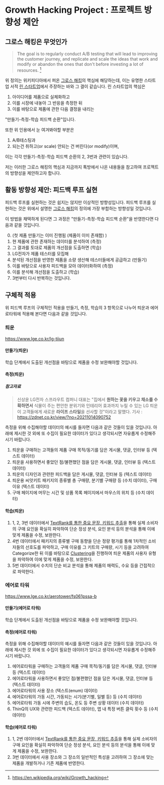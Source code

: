 # Growth Hacking Project : 프로젝트 방향성 제안

## 그로스 해킹은 무엇인가

> The goal is to regularly conduct A/B testing that will lead to improving the customer journey, and replicate and scale the ideas that work and modify or abandon the ones that don't before investing a lot of resources. [^1]

위 정의는 위키피디아에서 퍼온 [그로스 해킹](https://en.wikipedia.org/wiki/Growth_hacking)의 핵심에 해당하는데, 이는 유명한 스타트업 서적 [린 스타트업](https://en.wikipedia.org/wiki/Lean_startup)에서 주장하는 바와 그 결이 같습니다. 린 스타트업의 핵심은

1. 아이디어를 제품으로 실체화하고
2. 이를 시장에 내놓아 그 반응을 측정한 뒤
3. 이를 바탕으로 제품에 관한 다음 결정을 내리는

"만들기-측정-학습 피드백 순환"입니다.

또한 위 인용에서 눈 여겨봐야할 부분은

1. A/B테스팅과
2. 되는건 취하고(or scale) 안되는 건 버린다(or modify)이며,

이는 각각 만들기-측정-학습 피드백 순환의 2, 3번과 관련이 있습니다.

저는 이러한 그로스 해킹의 핵심과 지금까지 톡방에서 나온 내용들을 참고하여 프로젝트의 방향성을 제안하고자 합니다.

## 활동 방향성 제안: 피드백 루프 실현

피드백 루프를 실현하는 것은 쉽지는 않지만 이상적인 방향성입니다. 피드백 루프를 실현하는 것은 위에서 설명한 [그로스 해킹](https://en.wikipedia.org/wiki/Growth_hacking)의 정의에 가장 부합하는 방향성일 것입니다.

이 방법을 채택하게 된다면 그 과정은 "만들기-측정-학습 피드백 순환"을 반영한다면 다음과 같을 것입니다.

0. (첫 제품 만들기는 이미 진행됨 (제품이 이미 존재함) )
1. 현 제품에 관한 존재하는 데이터를 분석하여 (측정)
2. 그 결과를 토대로 제품의 개선점을 도출하면 (학습)
3. LG전자가 제품 테스터를 모집해
4. 분석된 개선점을 반영한 제품을 소량 생산해 테스터들에게 공급하고 (만들기)
5. 이를 바탕으로 사용자 피드백을 모아 데이터화하여 (측정)
6. 이를 분석해 개선점을 도출하고 (학습)
7. 3번부터 다시 반복하는 것입니다.

## 구체적 적용

위 피드백 루프의 구체적인 적용을 만들기, 측정, 학습의 3 항목으로 나누어 틔운과 에어로타워에 적용해 본다면 다음과 같을 것입니다.

### 틔운

<https://www.lge.co.kr/lg-tiiun>

#### 만들기(틔운)

학습 단계에서 도출된 개선점을 바탕으로 제품을 수정 보완해야할 것입니다.

#### 측정(틔운)

##### 참고자료

> 신상윤 LG전자 스프라우트 컴퍼니 대표는 "집에서 **원하는 꽃을 키우고 채소를 수확하면서** 식물이 주는 편안한 분위기와 인테리어 효과까지 누릴 수 있는 LG 틔운이 고객들에게 새로운 **라이프 스타일**을 선사할 것"이라고 말했다.
> 기사 : <https://zdnet.co.kr/view/?no=20211014090752>

측정을 위해 수집해야할 데이터의 예시를 들자면 다음과 같은 것들이 있을 것입니다. 아래에 제시한 것 외에 또 수집이 필요한 데이터가 있다고 생각되시면 자유롭게 수정해주시기 바랍니다.

1. 틔운을 구매하는 고객들의 제품 구매 목적/동기를 담은 게시물, 댓글, 인터뷰 등 (텍스트 데이터)
2. 틔운을 사용하면서 좋았던 점/불편했던 점을 담은 게시물, 댓글, 인터뷰 등 (텍스트 데이터)
3. 틔운의 디자인과 관련한 피드백을 담은 게시물, 댓글, 인터뷰 등 (텍스트 데이터)
4. 틔운용 씨앗키트 패키지의 종류별 총 구매량, 분기별 구매량 등 (수치 데이터), 구매 이유 (텍스트 데이터)
5. 구매 페이지에 머무는 시간 및 상품 목록 페이지에서 마우스의 위치 등 (수치 데이터)

#### 학습(틔운)

1. 1, 2, 3번 데이터에서 [TextRank를 통한 중요 문장, 키워드 추출](https://lovit.github.io/nlp/2019/04/30/textrank/)을 통해 실제 소비자의 구매 요인을 확실히 파악하여 단순 정성 분석, 요인 분석 등의 분석을 통해 이에 맞게 제품을 수정, 보완한다.
2. 4번 데이터에서 패키지의 종류별 구매 동향을 단순 정량 평가를 통해 1차적인 소비자들의 선호도를 파악하고, 구매 이유를 그 키트의 구매량, 시기 등을 고려하여 Categorize한 뒤 이를 바탕으로 [Clustering](https://ko.wikipedia.org/wiki/%ED%81%B4%EB%9F%AC%EC%8A%A4%ED%84%B0_%EB%B6%84%EC%84%9D)을 진행하여 틔운 제품의 사용자 유형을 파악하여 이에 맞게 제품을 수정, 보완한다.
3. 5번 데이터에서 수치의 단순 비교 분석을 통해 제품의 매력도, 수요 등을 간접적으로 파악한다.

### 에어로 타워

<https://www.lge.co.kr/aerotower/fs061pssa-b>

#### 만들기(에어로 타워)

학습 단계에서 도출된 개선점을 바탕으로 제품을 수정 보완해야할 것입니다.

#### 측정(에어로 타워)

측정을 위해 수집해야할 데이터의 예시를 들자면 다음과 같은 것들이 있을 것입니다. 아래에 제시한 것 외에 또 수집이 필요한 데이터가 있다고 생각되시면 자유롭게 수정해주시기 바랍니다.

1. 에어로타워을 구매하는 고객들의 제품 구매 목적/동기를 담은 게시물, 댓글, 인터뷰 등 (텍스트 데이터)
2. 에어로타워을 사용하면서 좋았던 점/불편했던 점을 담은 게시물, 댓글, 인터뷰 등 (텍스트 데이터)
3. 에어로타워의 사용 장소 (텍스트(enum) 데이터)
4. 에어로타워의 가동 시간, 가동되는 시기(분기별, 일별 등) 등 (수치 데이터)
5. 에어로타워 가동 시에 주변의 습도, 온도 등 주변 상황 데이터 (수치 데이터)
6. ThinQ의 UX와 관련한 피드백 (텍스트 데이터), 앱 내 특정 버튼 클릭 횟수 등 (수치 데이터)

#### 학습(에어로 타워)

1. 1, 2번 데이터에서 [TextRank를 통한 중요 문장, 키워드 추출](https://lovit.github.io/nlp/2019/04/30/textrank/)을 통해 실제 소비자의 구매 요인을 확실히 파악하여 단순 정성 분석, 요인 분석 등의 분석을 통해 이에 맞게 제품을 수정, 보완한다.
2. 3번 데이터에서 사용 장소와 그 장소의 일반적인 특성을 고려하여 그 장소에 맞는 제품을 개발하거나 기존 제품에 반영한다.

[^1]: <https://en.wikipedia.org/wiki/Growth_hacking>
